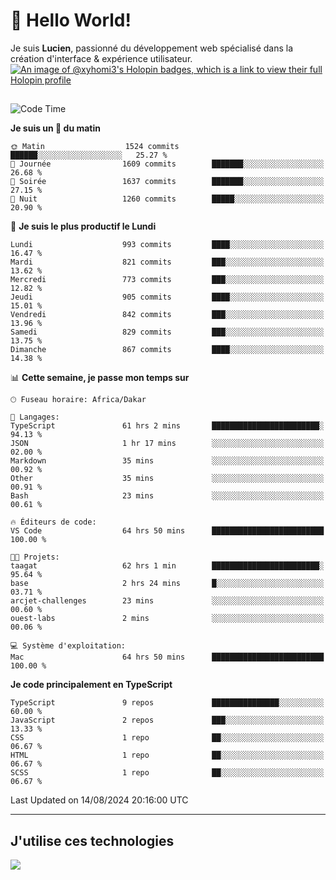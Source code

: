 # 👋 Hello World!

Je suis **Lucien**, passionné du développement web spécialisé dans la création d'interface & expérience utilisateur.
[![An image of @xyhomi3's Holopin badges, which is a link to view their full Holopin profile](https://holopin.me/xyhomi3)](https://holopin.io/@xyhomi3)

##

<!--START_SECTION:waka-->
![Code Time](http://img.shields.io/badge/Code%20Time-1%2C784%20hrs%209%20mins-blue)

**Je suis un 🐤 du matin** 

```text
🌞 Matin                  1524 commits        ██████░░░░░░░░░░░░░░░░░░░   25.27 % 
🌆 Journée                1609 commits        ███████░░░░░░░░░░░░░░░░░░   26.68 % 
🌃 Soirée                 1637 commits        ███████░░░░░░░░░░░░░░░░░░   27.15 % 
🌙 Nuit                   1260 commits        █████░░░░░░░░░░░░░░░░░░░░   20.90 % 
```
📅 **Je suis le plus productif le Lundi** 

```text
Lundi                    993 commits         ████░░░░░░░░░░░░░░░░░░░░░   16.47 % 
Mardi                    821 commits         ███░░░░░░░░░░░░░░░░░░░░░░   13.62 % 
Mercredi                 773 commits         ███░░░░░░░░░░░░░░░░░░░░░░   12.82 % 
Jeudi                    905 commits         ████░░░░░░░░░░░░░░░░░░░░░   15.01 % 
Vendredi                 842 commits         ███░░░░░░░░░░░░░░░░░░░░░░   13.96 % 
Samedi                   829 commits         ███░░░░░░░░░░░░░░░░░░░░░░   13.75 % 
Dimanche                 867 commits         ████░░░░░░░░░░░░░░░░░░░░░   14.38 % 
```


📊 **Cette semaine, je passe mon temps sur** 

```text
🕑︎ Fuseau horaire: Africa/Dakar

💬 Langages: 
TypeScript               61 hrs 2 mins       ████████████████████████░   94.13 % 
JSON                     1 hr 17 mins        ░░░░░░░░░░░░░░░░░░░░░░░░░   02.00 % 
Markdown                 35 mins             ░░░░░░░░░░░░░░░░░░░░░░░░░   00.92 % 
Other                    35 mins             ░░░░░░░░░░░░░░░░░░░░░░░░░   00.91 % 
Bash                     23 mins             ░░░░░░░░░░░░░░░░░░░░░░░░░   00.61 % 

🔥 Éditeurs de code: 
VS Code                  64 hrs 50 mins      █████████████████████████   100.00 % 

🐱‍💻 Projets: 
taagat                   62 hrs 1 min        ████████████████████████░   95.64 % 
base                     2 hrs 24 mins       █░░░░░░░░░░░░░░░░░░░░░░░░   03.71 % 
arcjet-challenges        23 mins             ░░░░░░░░░░░░░░░░░░░░░░░░░   00.60 % 
ouest-labs               2 mins              ░░░░░░░░░░░░░░░░░░░░░░░░░   00.06 % 

💻 Système d'exploitation: 
Mac                      64 hrs 50 mins      █████████████████████████   100.00 % 
```

**Je code principalement en TypeScript** 

```text
TypeScript               9 repos             ███████████████░░░░░░░░░░   60.00 % 
JavaScript               2 repos             ███░░░░░░░░░░░░░░░░░░░░░░   13.33 % 
CSS                      1 repo              ██░░░░░░░░░░░░░░░░░░░░░░░   06.67 % 
HTML                     1 repo              ██░░░░░░░░░░░░░░░░░░░░░░░   06.67 % 
SCSS                     1 repo              ██░░░░░░░░░░░░░░░░░░░░░░░   06.67 % 
```




 Last Updated on 14/08/2024 20:16:00 UTC
<!--END_SECTION:waka-->
---

## J'utilise ces technologies

<p align="left">
  <a href="https://skillicons.dev">
    <img src="https://skillicons.dev/icons?i=ts,js,md,scss,tailwind,react,docker,express,astro,vite,nextjs,vercel,figma,ableton" />
  </a>
</p>

